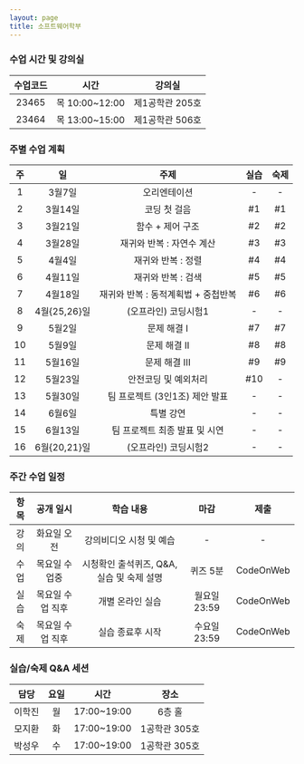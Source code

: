 ```yaml
---
layout: page
title: 소프트웨어학부
---
```


### 수업 시간 및 강의실

| 수업코드 | 시간 | 강의실 |
|:----:|:-----:|:-----:|
| 23465 | 목 10:00~12:00 | 제1공학관 205호 | 
| 23464 | 목 13:00~15:00 | 제1공학관 506호 |

### 주별 수업 계획

| 주 | 일 | 주제 | 실습 | 숙제 |
|:----:|:-----:|:-----:|:-----:|:-----:|
|  1  | 3월7일 | 오리엔테이션 | - | - |
|  2  | 3월14일 | 코딩 첫 걸음 | #1 | #1 |
|  3  | 3월21일 | 함수 + 제어 구조 | #2 | #2 |
|  4  | 3월28일 | 재귀와 반복 : 자연수 계산 | #3 | #3 |
|  5  | 4월4일 | 재귀와 반복 : 정렬 | #4 | #4 |
|  6  | 4월11일 | 재귀와 반복 : 검색 | #5 | #5 |
|  7  | 4월18일 | 재귀와 반복 : 동적계획법 + 중첩반복 | #6 | #6 |
|  8  | 4월{25,26}일 |  (오프라인) 코딩시험1 | - | - |
|  9  | 5월2일 | 문제 해결 I | #7 | #7 |
|  10 | 5월9일 | 문제 해결 II | #8 | #8 |
|  11 | 5월16일 | 문제 해결 III | #9 | #9 |
|  12 | 5월23일 | 안전코딩 및 예외처리 | #10 | - |
|  13 | 5월30일 | 팀 프로젝트 (3인1조) 제안 발표 | - | - |
|  14 | 6월6일 | 특별 강연 | - | - |
|  15 | 6월13일 | 팀 프로젝트 최종 발표 및 시연 | - | - |
|  16 | 6월{20,21}일 |  (오프라인) 코딩시험2 | - | - |

### 주간 수업 일정

| 항목 | 공개 일시 | 학습 내용 | 마감 | 제출 |
|:----:|:-----:|:-----:|:-----:|:-----:|
|  강의 | 화요일 오전 | 강의비디오 시청 및 예습 | - | - |
|  수업  | 목요일 수업중 | 시청확인 출석퀴즈, Q&A, 실습 및 숙제 설명 | 퀴즈 5분 | CodeOnWeb |
|  실습  | 목요일 수업 직후 | 개별 온라인 실습 | 월요일 23:59 | CodeOnWeb |
|  숙제  | 목요일 수업 직후 | 실습 종료후 시작 | 수요일 23:59 | CodeOnWeb |

### 실습/숙제 Q&A 세션

| 담당 | 요일 | 시간 | 장소 |
|:----:|:-----:|:-----:|:-----:|
|  이학진 | 월 | 17:00~19:00 | 6층 홀 |
|  모지환  | 화 | 17:00~19:00 | 1공학관 305호 |
|  박성우  | 수 | 17:00~19:00 | 1공학관 305호 |
